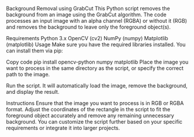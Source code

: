 Background Removal using GrabCut
This Python script removes the background from an image using the GrabCut algorithm. The code processes an input image with an alpha channel (RGBA) or without it (RGB) and removes the background to leave only the foreground object(s).

Requirements
Python 3.x
OpenCV (cv2)
NumPy (numpy)
Matplotlib (matplotlib)
Usage
Make sure you have the required libraries installed. You can install them via pip:

Copy code
pip install opencv-python numpy matplotlib
Place the image you want to process in the same directory as the script, or specify the correct path to the image.

Run the script. It will automatically load the image, remove the background, and display the result.

Instructions
Ensure that the image you want to process is in RGB or RGBA format.
Adjust the coordinates of the rectangle in the script to fit the foreground object accurately and remove any remaining unnecessary background.
You can customize the script further based on your specific requirements or integrate it into larger projects.
